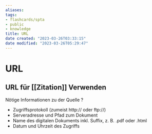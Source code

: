 ```yaml
---
aliases: 
tags:
- flashcards/spta
- public
- knowledge
title: URL
date created: "2023-03-26T03:33:15"
date modified: "2023-03-26T05:29:47"
---
```


# URL

## URL für [[Zitation]] Verwenden
Nötige Informationen zu der Quelle
?
- Zugriffsprotokoll (zumeist http:// oder ftp://)
- Serveradresse und Pfad zum Dokument
- Name des digitalen Dokuments inkl. Suffix, z. B. .pdf oder .html
- Datum und Uhrzeit des Zugriffs
<!--SR:!2023-03-27,1,230-->
